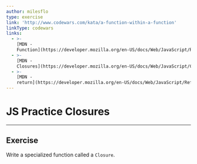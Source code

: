 ```yaml
---
author: milesflo
type: exercise
link: 'http://www.codewars.com/kata/a-function-within-a-function'
linkType: codewars
links:
  - >-
    [MDN -
    Function](https://developer.mozilla.org/en-US/docs/Web/JavaScript/Reference/Global_Objects/Function){website}
  - >-
    [MDN -
    Closures](https://developer.mozilla.org/en-US/docs/Web/JavaScript/Closures){website}
  - >-
    [MDN -
    return](https://developer.mozilla.org/en-US/docs/Web/JavaScript/Reference/Statements/return){website}
---
```


# JS Practice Closures


---

## Exercise

Write a specialized function called a `Closure`.
